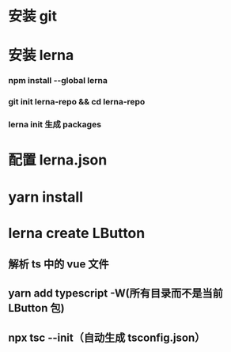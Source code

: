 # 安装 git

# 安装 lerna

### npm install --global lerna

### git init lerna-repo && cd lerna-repo

### lerna init 生成 packages

# 配置 lerna.json

# yarn install

# lerna create LButton

## 解析 ts 中的 vue 文件

## yarn add typescript -W(所有目录而不是当前 LButton 包)

## npx tsc --init（自动生成 tsconfig.json）
